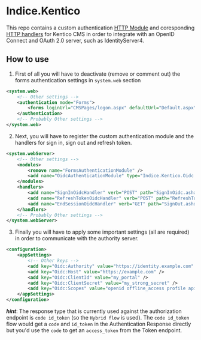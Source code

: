 # Indice.Kentico

This repo contains a custom authentication [HTTP Module](https://docs.microsoft.com/en-us/dotnet/api/system.web.ihttpmodule) and coresponding [HTTP handlers](https://docs.microsoft.com/en-us/dotnet/api/system.web.ihttphandler) for Kentico CMS in order to integrate with an OpenID Connect and OAuth 2.0 server, such as IdentityServer4.

## How to use

1. First of all you will have to deactivate (remove or comment out) the forms authentication settings in `system.web` section

```xml
<system.web>
	<!-- Other settings -->
	<authentication mode="Forms">
		<forms loginUrl="CMSPages/logon.aspx" defaultUrl="Default.aspx" name=".ASPXFORMSAUTH" timeout="4320" slidingExpiration="false" />
	</authentication>
    <!-- Probably Other settings -->
</system.web>
```

2. Next, you will have to register the custom authentication module and the handlers for sign in, sign out and refresh token.

```xml
<system.webServer>
    <!-- Other settings -->
    <modules>
        <remove name="FormsAuthenticationModule" />
        <add name="OidcAuthenticationModule" type="Indice.Kentico.Oidc.OidcAuthenticationModule" />
    </modules>
    <handlers>
        <add name="SignInOidcHandler" verb="POST" path="SignInOidc.ashx" type="Indice.Kentico.Oidc.SignInOidcHandler" />
        <add name="RefreshTokenOidcHandler" verb="POST" path="RefreshTokenOidc.ashx" type="Indice.Kentico.Oidc.RefreshTokenOidcHandler" />
        <add name="EndSessionOidcHandler" verb="GET" path="SignOut.ashx" type="Indice.Kentico.Oidc.EndSessionOidcHandler" />
    </handlers>
    <!-- Probably Other settings -->
</system.webServer>
```

3. Finally you will have to apply some important settings (all are required) in order to communicate with the authority server.

```xml
<configuration>
    <appSettings>
        <!-- Other keys -->
        <add key="Oidc:Authority" value="https://identity.example.com" />
        <add key="Oidc:Host" value="https://example.com" />
        <add key="Oidc:ClientId" value="my_portal" />
        <add key="Oidc:ClientSecret" value="my_strong_secret" />
        <add key="Oidc:Scopes" value="openid offline_access profile api1 api2" />
    </appSettings>
</configuration>
```

***hint***: The response type that is currently used against the authorization endpoint is `code id_token` (so the `Hybrid flow` is used). The `code id_token` flow would get a `code` and `id_token` in the Authentication Response directly but you'd use the `code` to get an `access_token` from the Token endpoint.
